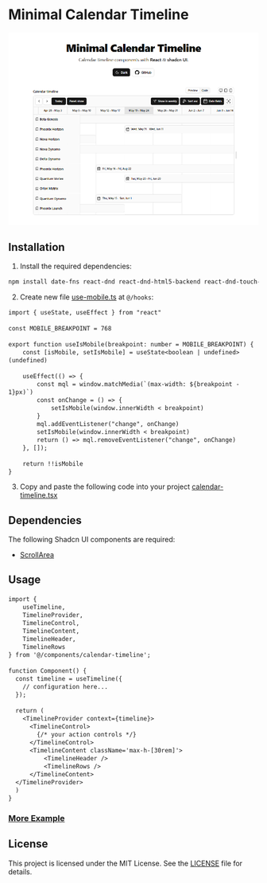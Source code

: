 # Minimal Calendar Timeline

![Minimal Calendar Timeline](./public/preview.png)

## Installation

1. Install the required dependencies:

```bash
npm install date-fns react-dnd react-dnd-html5-backend react-dnd-touch-backend
```

2. Create new file [use-mobile.ts](/src/hooks/use-mobile.ts) at `@/hooks`:

```tsx
import { useState, useEffect } from "react"

const MOBILE_BREAKPOINT = 768

export function useIsMobile(breakpoint: number = MOBILE_BREAKPOINT) {
    const [isMobile, setIsMobile] = useState<boolean | undefined>(undefined)

    useEffect(() => {
        const mql = window.matchMedia(`(max-width: ${breakpoint - 1}px)`)
        const onChange = () => {
            setIsMobile(window.innerWidth < breakpoint)
        }
        mql.addEventListener("change", onChange)
        setIsMobile(window.innerWidth < breakpoint)
        return () => mql.removeEventListener("change", onChange)
    }, []);

    return !!isMobile
}

```

3. Copy and paste the following code into your project [calendar-timeline.tsx](./src/components/calendar-timeline.tsx)

## Dependencies

The following Shadcn UI components are required:
- [ScrollArea](https://ui.shadcn.com/docs/components/scroll-area)

## Usage
```tsx
import {
    useTimeline,
    TimelineProvider,
    TimelineControl,
    TimelineContent,
    TimelineHeader,
    TimelineRows
} from '@/components/calendar-timeline';

function Component() {
  const timeline = useTimeline({
    // configuration here...
  });

  return (
    <TimelineProvider context={timeline}>
      <TimelineControl>
        {/* your action controls */}
      </TimelineControl>
      <TimelineContent className='max-h-[30rem]'>
          <TimelineHeader />
          <TimelineRows />
      </TimelineContent>
  </TimelineProvider>
  )
}
```

### [More Example](./public/example-code.tsx)

## License

This project is licensed under the MIT License. See the [LICENSE](LICENSE) file for details.